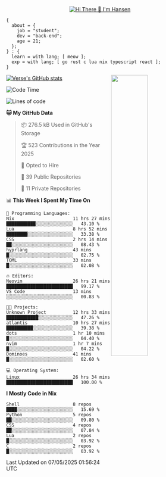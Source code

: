 <div align="center">
  <a href="https://git.io/typing-svg">
    <img src="https://readme-typing-svg.demolab.com?font=Fira+Code&pause=1000&center=true&color=FF9BCE&lines=Hi+There+👋+I'm+Hansen" alt="Hi There 👋 I'm Hansen" />
  </a>
</div>

```
{
  about = {
    job = "student";
    dev = "back-end";
    age = 21;
  };
} : {
  learn = with lang; [ meow ];
  exp = with lang; [ go rust c lua nix typescript react ];
}
```

<div>
  <div>
    <img align="right" width="44%" src="https://media4.giphy.com/media/v1.Y2lkPTc5MGI3NjExdzcyMmk1amZ3em1qdW0zbXZkYTR2YTZmY2JzODB2ZG5jNDYyMjVudiZlcD12MV9pbnRlcm5hbF9naWZfYnlfaWQmY3Q9Zw/dsRM4qPhFGUVIlVzRs/giphy.gif"/>
  </div>
  <div>
    <a href="https://github.com/sammhansen/github-readme-stats">
      <img src="https://github-readme-stats.vercel.app/api?username=sammhansen&theme=vision-friendly-dark&bg_color=00000000&hide_border=true&custom_title=%20" alt="Verse's GitHub stats"/>
    </a>
  </div>
</div>

<!--START_SECTION:waka-->
![Code Time](http://img.shields.io/badge/Code%20Time-218%20hrs%2045%20mins-blue)

![Lines of code](https://img.shields.io/badge/From%20Hello%20World%20I%27ve%20Written-440.8%20thousand%20lines%20of%20code-blue)

**🐱 My GitHub Data** 

> 📦 276.5 kB Used in GitHub's Storage 
 > 
> 🏆 523 Contributions in the Year 2025
 > 
> 💼 Opted to Hire
 > 
> 📜 39 Public Repositories 
 > 
> 🔑 11 Private Repositories 
 > 
📊 **This Week I Spent My Time On** 

```text
💬 Programming Languages: 
Nix                      11 hrs 27 mins      ███████████░░░░░░░░░░░░░░   43.10 % 
Lua                      8 hrs 52 mins       ████████░░░░░░░░░░░░░░░░░   33.38 % 
CSS                      2 hrs 14 mins       ██░░░░░░░░░░░░░░░░░░░░░░░   08.43 % 
hyprlang                 43 mins             █░░░░░░░░░░░░░░░░░░░░░░░░   02.75 % 
TOML                     33 mins             █░░░░░░░░░░░░░░░░░░░░░░░░   02.08 % 

🔥 Editors: 
Neovim                   26 hrs 21 mins      █████████████████████████   99.17 % 
VS Code                  13 mins             ░░░░░░░░░░░░░░░░░░░░░░░░░   00.83 % 

🐱‍💻 Projects: 
Unknown Project          12 hrs 33 mins      ████████████░░░░░░░░░░░░░   47.26 % 
atlantis                 10 hrs 27 mins      ██████████░░░░░░░░░░░░░░░   39.38 % 
dots                     1 hr 10 mins        █░░░░░░░░░░░░░░░░░░░░░░░░   04.40 % 
nvim                     1 hr 7 mins         █░░░░░░░░░░░░░░░░░░░░░░░░   04.22 % 
Dominoes                 41 mins             █░░░░░░░░░░░░░░░░░░░░░░░░   02.60 % 

💻 Operating System: 
Linux                    26 hrs 34 mins      █████████████████████████   100.00 % 
```

**I Mostly Code in Nix** 

```text
Shell                    8 repos             ████░░░░░░░░░░░░░░░░░░░░░   15.69 % 
Python                   5 repos             ██░░░░░░░░░░░░░░░░░░░░░░░   09.80 % 
CSS                      4 repos             ██░░░░░░░░░░░░░░░░░░░░░░░   07.84 % 
Lua                      2 repos             █░░░░░░░░░░░░░░░░░░░░░░░░   03.92 % 
C                        2 repos             █░░░░░░░░░░░░░░░░░░░░░░░░   03.92 % 
```




 Last Updated on 07/05/2025 01:56:24 UTC
<!--END_SECTION:waka-->


